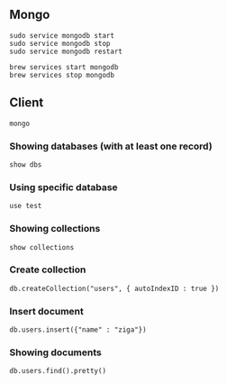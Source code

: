 ## Mongo
```
sudo service mongodb start
sudo service mongodb stop
sudo service mongodb restart

brew services start mongodb
brew services stop mongodb
```

## Client
```
mongo
```

### Showing databases (with at least one record)
```
show dbs
```

### Using specific database
```
use test
```

### Showing collections
```
show collections
```

### Create collection
```
db.createCollection("users", { autoIndexID : true })
```

### Insert document
```
db.users.insert({"name" : "ziga"})
```

### Showing documents
```
db.users.find().pretty()
```
